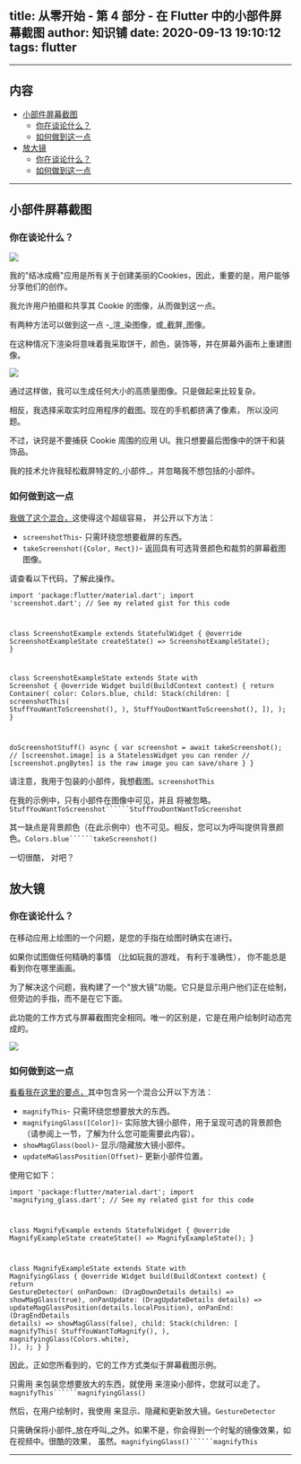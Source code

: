 
title: 从零开始 - 第 4 部分 - 在 Flutter 中的小部件屏幕截图
author: 知识铺
date: 2020-09-13 19:10:12
tags: flutter
---
  

* * *

## 内容

*   [小部件屏幕截图](#widget-screenshots)
    *   [你在谈论什么？](#what-are-you-talking-about)
    *   [如何做到这一点](#how-to-do-it)
*   [放大镜](#magnifying-glass)
    *   [你在谈论什么？](#what-are-you-talking-about-1)
    *   [如何做到这一点](#how-to-do-it-1)

* * *


## 小部件屏幕截图

### 你在谈论什么？

![](https://d33wubrfki0l68.cloudfront.net/c0bf91b6a6f720ca17cb3bac18a4e0d1abb71457/d39cb/images/posts/2020-06-19/screenshot.jpg)

我的"结冰成瘾"应用是所有关于创建美丽的Cookies，因此，重要的是，用户能够分享他们的创作。

我允许用户拍摄和共享其 Cookie 的图像，从而做到这一点。

有两种方法可以做到这一点 -_渲_染图像，或_截屏_图像。

在这种情况下渲染将意味着我采取饼干，颜色，装饰等，并在屏幕外画布上重建图像。

![](https://d33wubrfki0l68.cloudfront.net/836e140eac37958bfebe4c3e8b891885d6fb96f5/aeff5/images/posts/2020-06-19/pre-screenshot.jpg)

通过这样做，我可以生成任何大小的高质量图像。只是做起来比较复杂。

相反，我选择采取实时应用程序的截图。现在的手机都挤满了像素， 所以没问题。

不过，诀窍是不要捕获 Cookie 周围的应用 UI。我只想要最后图像中的饼干和装饰品。

我的技术允许我轻松截屏特定的_小部件_，并忽略我不想包括的小部件。

### 如何做到这一点

[我做了这个混合，](https://zshipu.com/t?url=https://gist.github.com/kangabru/23770a466e9366f21ea8d12d22b6f12e)这使得这个超级容易， 并公开以下方法：

*   ```screenshotThis```<font _mstmutation="1" _msthash="640523" _msttexthash="62804404">- 只需环绕您想要截屏的东西。</font>
*   ```takeScreenshot({Color, Rect})```<font _mstmutation="1" _msthash="640978" _msttexthash="124921901">- 返回具有可选背景颜色和裁剪的屏幕截图图像。</font>

请查看以下代码，了解此操作。

 <code>import 'package:flutter/material.dart';
import 'screenshot.dart'; // See my related gist for this code

class ScreenshotExample extends StatefulWidget {
  @override
  ScreenshotExampleState createState() => ScreenshotExampleState();
}

class ScreenshotExampleState extends State<ScreenshotExample> with Screenshot {
  @override
  Widget build(BuildContext context) {
    return Container(
      color: Colors.blue,
      child: Stack(children: [
        screenshotThis(
          StuffYouWantToScreenshot(),
        ),
        StuffYouDontWantToScreenshot(),
      ]),
    );
  }

  doScreenshotStuff() async {
    var screenshot = await takeScreenshot();
    // [screenshot.image] is a StatelessWidget you can render
    // [screenshot.pngBytes] is the raw image you can save/share
  }
}</code> 

<font _mstmutation="1" _msthash="426231" _msttexthash="114494666">请注意，我用于包装的小部件，我想截图。</font>```screenshotThis```

<font _mstmutation="1" _msthash="426608" _msttexthash="181258974">在我的示例中，只有小部件在图像中可见，并且 将被忽略。</font>```StuffYouWantToScreenshot``````StuffYouDontWantToScreenshot```

<font _mstmutation="1" _msthash="426985" _msttexthash="335560095">其一缺点是背景颜色（在此示例中）也不可见。相反，您可以为呼叫提供背景颜色。</font>```Colors.blue``````takeScreenshot()```

一切很酷， 对吧？

## 放大镜

### 你在谈论什么？

在移动应用上绘图的一个问题，是您的手指在绘图时确实在进行。

如果你试图做任何精确的事情 （比如玩我的游戏， 有利于准确性）， 你不能总是看到你在哪里画画。

为了解决这个问题，我构建了一个"放大镜"功能。它只是显示用户他们正在绘制，但旁边的手指，而不是在它下面。

此功能的工作方式与屏幕截图完全相同。唯一的区别是，它是在用户绘制时动态完成的。

![](https://d33wubrfki0l68.cloudfront.net/e773c3cc6bffb0ff6ab89ae3c8d88a6d0c40003b/2b571/images/posts/2020-06-19/magnifying_glass.jpg)

### 如何做到这一点

[看看我在这里的要点，](https://zshipu.com/t?url=https://gist.github.com/kangabru/883835ff2c160ef84d71a7552904c08d)其中包含另一个混合公开以下方法：

*   ```magnifyThis```<font _mstmutation="1" _msthash="640107" _msttexthash="62790000">- 只需环绕您想要放大的东西。</font>
*   ```magnifyingGlass([Color])```<font _mstmutation="1" _msthash="640562" _msttexthash="500271655">- 实际放大镜小部件，用于呈现可选的背景颜色（请参阅上一节，了解为什么您可能需要此内容）。</font>
*   ```showMagGlass(bool)```<font _mstmutation="1" _msthash="641017" _msttexthash="54074657">- 显示/隐藏放大镜小部件。</font>
*   ```updateMaGlassPosition(Offset)```<font _mstmutation="1" _msthash="641472" _msttexthash="29077308">- 更新小部件位置。</font>

使用它如下：

 <code>import 'package:flutter/material.dart';
import 'magnifying_glass.dart'; // See my related gist for this code

class MagnifyExample extends StatefulWidget {
  @override
  MagnifyExampleState createState() => MagnifyExampleState();
}

class MagnifyExampleState extends State<MagnifyExample> with MagnifyingGlass {
  @override
  Widget build(BuildContext context) {
    return GestureDetector(
      onPanDown: (DragDownDetails details) => showMagGlass(true),
      onPanUpdate: (DragUpdateDetails details) => updateMagGlassPosition(details.localPosition),
      onPanEnd: (DragEndDetails details) => showMagGlass(false),
      child: Stack(children: [
        magnifyThis(
          StuffYouWantToMagnify(),
        ),
        magnifyingGlass(Colors.white),
      ]),
    );
  }
}</code> 

因此，正如您所看到的，它的工作方式类似于屏幕截图示例。

<font _mstmutation="1" _msthash="426582" _msttexthash="264648748">只需用 来包装您想要放大的东西，就使用 来渲染小部件，您就可以走了。</font>```magnifyThis``````magnifyingGlass()```

<font _mstmutation="1" _msthash="426959" _msttexthash="184305511">然后，在用户绘制时，我使用 来显示、隐藏和更新放大镜。</font>```GestureDetector```

<font _mstmutation="1" _msthash="427336" _msttexthash="567592870">只需确保将小部件_放在呼叫_之外。如果不是，你会得到一个时髦的镜像效果，如在视频中。很酷的效果， 虽然。</font>```magnifyingGlass()``````magnifyThis```

* * *
